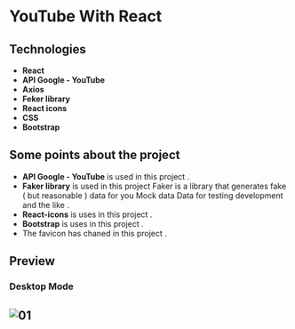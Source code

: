 # YouTube With React

## Technologies

- **React**
- **API Google - YouTube**
- **Axios**
- **Feker library**
- **React icons**
- **CSS**
- **Bootstrap**

## Some points about the project

- **API Google - YouTube** is used in this project .
- **Faker library** is used in this project Faker is a library that generates fake ( but reasonable ) data for you Mock data Data for testing development and the like .
- **React-icons** is uses in this project .
- **Bootstrap** is uses in this project .
- The favicon has chaned in this project .

## Preview

### Desktop Mode
![01](https://user-images.githubusercontent.com/100797809/188073689-9cac2378-18f4-4dce-8c8b-1eb2c833b6f0.png)
---
